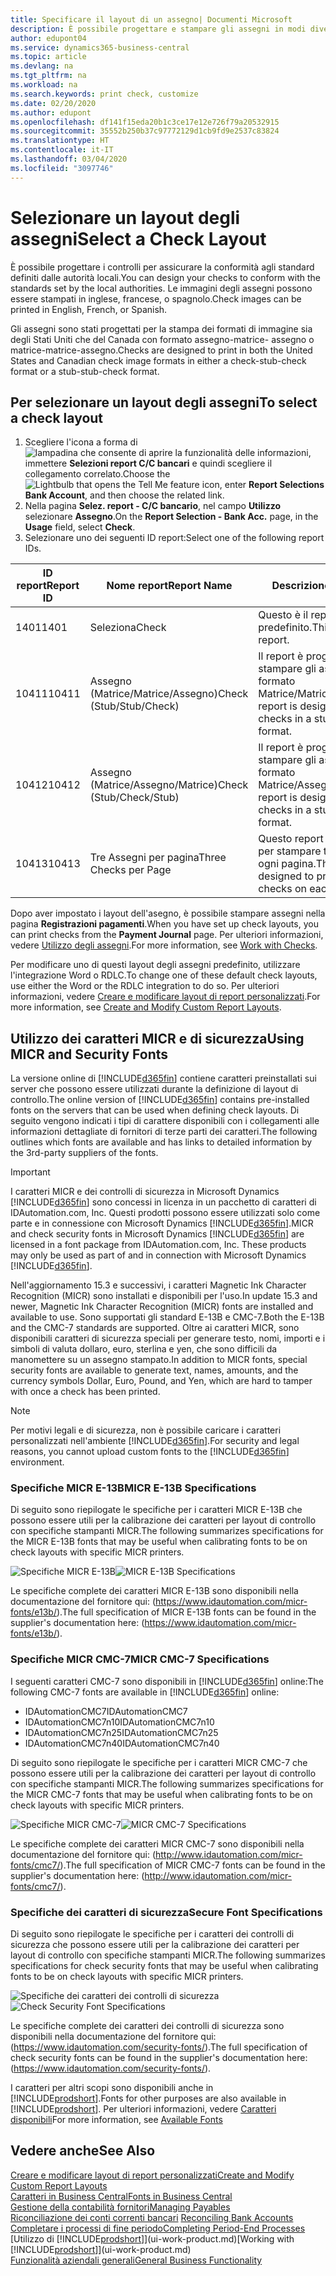 ```yaml
---
title: Specificare il layout di un assegno| Documenti Microsoft
description: È possibile progettare e stampare gli assegni in modi diversi per conformità agli standard.
author: edupont04
ms.service: dynamics365-business-central
ms.topic: article
ms.devlang: na
ms.tgt_pltfrm: na
ms.workload: na
ms.search.keywords: print check, customize
ms.date: 02/20/2020
ms.author: edupont
ms.openlocfilehash: df141f15eda20b1c3ce17e12e726f79a20532915
ms.sourcegitcommit: 35552b250b37c97772129d1cb9fd9e2537c83824
ms.translationtype: HT
ms.contentlocale: it-IT
ms.lasthandoff: 03/04/2020
ms.locfileid: "3097746"
---
```

# <a name="select-a-check-layout"></a><span data-ttu-id="79d46-103">Selezionare un layout degli assegni</span><span class="sxs-lookup"><span data-stu-id="79d46-103">Select a Check Layout</span></span>
<span data-ttu-id="79d46-104">È possibile progettare i controlli per assicurare la conformità agli standard definiti dalle autorità locali.</span><span class="sxs-lookup"><span data-stu-id="79d46-104">You can design your checks to conform with the standards set by the local authorities.</span></span> <span data-ttu-id="79d46-105">Le immagini degli assegni possono essere stampati in inglese, francese, o spagnolo.</span><span class="sxs-lookup"><span data-stu-id="79d46-105">Check images can be printed in English, French, or Spanish.</span></span>

<span data-ttu-id="79d46-106">Gli assegni sono stati progettati per la stampa dei formati di immagine sia degli Stati Uniti che del Canada con formato assegno-matrice- assegno o matrice-matrice-assegno.</span><span class="sxs-lookup"><span data-stu-id="79d46-106">Checks are designed to print in both the United States and Canadian check image formats in either a check-stub-check format or a stub-stub-check format.</span></span>

## <a name="to-select-a-check-layout"></a><span data-ttu-id="79d46-107">Per selezionare un layout degli assegni</span><span class="sxs-lookup"><span data-stu-id="79d46-107">To select a check layout</span></span>
1. <span data-ttu-id="79d46-108">Scegliere l'icona a forma di ![lampadina che consente di aprire la funzionalità delle informazioni](media/ui-search/search_small.png "Informazioni sull'operazione che si desidera eseguire"), immettere **Selezioni report C/C bancari** e quindi scegliere il collegamento correlato.</span><span class="sxs-lookup"><span data-stu-id="79d46-108">Choose the ![Lightbulb that opens the Tell Me feature](media/ui-search/search_small.png "Tell me what you want to do") icon, enter **Report Selections Bank Account**, and then choose the related link.</span></span>
2. <span data-ttu-id="79d46-109">Nella pagina **Selez. report - C/C bancario**, nel campo **Utilizzo** selezionare **Assegno**.</span><span class="sxs-lookup"><span data-stu-id="79d46-109">On the **Report Selection - Bank Acc.** page, in the **Usage** field, select **Check**.</span></span>
3. <span data-ttu-id="79d46-110">Selezionare uno dei seguenti ID report:</span><span class="sxs-lookup"><span data-stu-id="79d46-110">Select one of the following report IDs.</span></span>

| <span data-ttu-id="79d46-111">ID report</span><span class="sxs-lookup"><span data-stu-id="79d46-111">Report ID</span></span> | <span data-ttu-id="79d46-112">Nome report</span><span class="sxs-lookup"><span data-stu-id="79d46-112">Report Name</span></span> | <span data-ttu-id="79d46-113">Descrizione</span><span class="sxs-lookup"><span data-stu-id="79d46-113">Description</span></span> |
| --- | --- | --- |
| <span data-ttu-id="79d46-114">1401</span><span class="sxs-lookup"><span data-stu-id="79d46-114">1401</span></span> |<span data-ttu-id="79d46-115">Seleziona</span><span class="sxs-lookup"><span data-stu-id="79d46-115">Check</span></span> |<span data-ttu-id="79d46-116">Questo è il report predefinito.</span><span class="sxs-lookup"><span data-stu-id="79d46-116">This is the default report.</span></span> |
| <span data-ttu-id="79d46-117">10411</span><span class="sxs-lookup"><span data-stu-id="79d46-117">10411</span></span> |<span data-ttu-id="79d46-118">Assegno (Matrice/Matrice/Assegno)</span><span class="sxs-lookup"><span data-stu-id="79d46-118">Check (Stub/Stub/Check)</span></span> |<span data-ttu-id="79d46-119">Il report è progettato per stampare gli assegni in formato Matrice/Matrice/Assegno.</span><span class="sxs-lookup"><span data-stu-id="79d46-119">This report is designed to print checks in a stub/stub/check format.</span></span> |
| <span data-ttu-id="79d46-120">10412</span><span class="sxs-lookup"><span data-stu-id="79d46-120">10412</span></span> |<span data-ttu-id="79d46-121">Assegno (Matrice/Assegno/Matrice)</span><span class="sxs-lookup"><span data-stu-id="79d46-121">Check (Stub/Check/Stub)</span></span> |<span data-ttu-id="79d46-122">Il report è progettato per stampare gli assegni in formato Matrice/Assegno/Matrice.</span><span class="sxs-lookup"><span data-stu-id="79d46-122">This report is designed to print checks in a stub/check/stub format.</span></span> |
| <span data-ttu-id="79d46-123">10413</span><span class="sxs-lookup"><span data-stu-id="79d46-123">10413</span></span> |<span data-ttu-id="79d46-124">Tre Assegni per pagina</span><span class="sxs-lookup"><span data-stu-id="79d46-124">Three Checks per Page</span></span> |<span data-ttu-id="79d46-125">Questo report è progettato per stampare tre assegni su ogni pagina.</span><span class="sxs-lookup"><span data-stu-id="79d46-125">This report is designed to print three checks on each page.</span></span> |

<span data-ttu-id="79d46-126">Dopo aver impostato i layout dell'asegno, è possibile stampare assegni nella pagina **Registrazioni pagamenti**.</span><span class="sxs-lookup"><span data-stu-id="79d46-126">When you have set up check layouts, you can print checks from the **Payment Journal** page.</span></span> <span data-ttu-id="79d46-127">Per ulteriori informazioni, vedere [Utilizzo degli assegni](payables-how-work-checks.md).</span><span class="sxs-lookup"><span data-stu-id="79d46-127">For more information, see [Work with Checks](payables-how-work-checks.md).</span></span>

<span data-ttu-id="79d46-128">Per modificare uno di questi layout degli assegni predefinito, utilizzare l'integrazione Word o RDLC.</span><span class="sxs-lookup"><span data-stu-id="79d46-128">To change one of these default check layouts, use either the Word or the RDLC integration to do so.</span></span> <span data-ttu-id="79d46-129">Per ulteriori informazioni, vedere [Creare e modificare layout di report personalizzati](ui-how-create-custom-report-layout.md).</span><span class="sxs-lookup"><span data-stu-id="79d46-129">For more information, see [Create and Modify Custom Report Layouts](ui-how-create-custom-report-layout.md).</span></span>

## <a name="using-micr-and-security-fonts"></a><span data-ttu-id="79d46-130">Utilizzo dei caratteri MICR e di sicurezza</span><span class="sxs-lookup"><span data-stu-id="79d46-130">Using MICR and Security Fonts</span></span>
<span data-ttu-id="79d46-131">La versione online di [!INCLUDE[d365fin](includes/d365fin_md.md)] contiene caratteri preinstallati sui server che possono essere utilizzati durante la definizione di layout di controllo.</span><span class="sxs-lookup"><span data-stu-id="79d46-131">The online version of [!INCLUDE[d365fin](includes/d365fin_md.md)] contains pre-installed fonts on the servers that can be used when defining check layouts.</span></span> <span data-ttu-id="79d46-132">Di seguito vengono indicati i tipi di carattere disponibili con i collegamenti alle informazioni dettagliate di fornitori di terze parti dei caratteri.</span><span class="sxs-lookup"><span data-stu-id="79d46-132">The following outlines which fonts are available and has links to detailed information by the 3rd-party suppliers of the fonts.</span></span>

> [!Important]
> <span data-ttu-id="79d46-133">I caratteri MICR e dei controlli di sicurezza in Microsoft Dynamics [!INCLUDE[d365fin](includes/d365fin_md.md)] sono concessi in licenza in un pacchetto di caratteri di IDAutomation.com, Inc. Questi prodotti possono essere utilizzati solo come parte e in connessione con Microsoft Dynamics [!INCLUDE[d365fin](includes/d365fin_md.md)].</span><span class="sxs-lookup"><span data-stu-id="79d46-133">MICR and check security fonts in Microsoft Dynamics [!INCLUDE[d365fin](includes/d365fin_md.md)] are licensed in a font package from IDAutomation.com, Inc. These products may only be used as part of and in connection with Microsoft Dynamics [!INCLUDE[d365fin](includes/d365fin_md.md)].</span></span>

<span data-ttu-id="79d46-134">Nell'aggiornamento 15.3 e successivi, i caratteri Magnetic Ink Character Recognition (MICR) sono installati e disponibili per l'uso.</span><span class="sxs-lookup"><span data-stu-id="79d46-134">In update 15.3 and newer, Magnetic Ink Character Recognition (MICR) fonts are installed and available to use.</span></span> <span data-ttu-id="79d46-135">Sono supportati gli standard E-13B e CMC-7.</span><span class="sxs-lookup"><span data-stu-id="79d46-135">Both the E-13B and the CMC-7 standards are supported.</span></span> <span data-ttu-id="79d46-136">Oltre ai caratteri MICR, sono disponibili caratteri di sicurezza speciali per generare testo, nomi, importi e i simboli di valuta dollaro, euro, sterlina e yen, che sono difficili da manomettere su un assegno stampato.</span><span class="sxs-lookup"><span data-stu-id="79d46-136">In addition to MICR fonts, special security fonts are available to generate text, names, amounts, and the currency symbols Dollar, Euro, Pound, and Yen, which are hard to tamper with once a check has been printed.</span></span>

> [!NOTE]
> <span data-ttu-id="79d46-137">Per motivi legali e di sicurezza, non è possibile caricare i caratteri personalizzati nell'ambiente [!INCLUDE[d365fin](includes/d365fin_md.md)].</span><span class="sxs-lookup"><span data-stu-id="79d46-137">For security and legal reasons, you cannot upload custom fonts to the [!INCLUDE[d365fin](includes/d365fin_md.md)] environment.</span></span>

### <a name="micr-e-13b-specifications"></a><span data-ttu-id="79d46-138">Specifiche MICR E-13B</span><span class="sxs-lookup"><span data-stu-id="79d46-138">MICR E-13B Specifications</span></span>
<span data-ttu-id="79d46-139">Di seguito sono riepilogate le specifiche per i caratteri MICR E-13B che possono essere utili per la calibrazione dei caratteri per layout di controllo con specifiche stampanti MICR.</span><span class="sxs-lookup"><span data-stu-id="79d46-139">The following summarizes specifications for the MICR E-13B fonts that may be useful when calibrating fonts to be on check layouts with specific MICR printers.</span></span>

<span data-ttu-id="79d46-140">![Specifiche MICR E-13B](media/font_MICR_E-13B_Specifications.png "Specifiche MICR E-13B")</span><span class="sxs-lookup"><span data-stu-id="79d46-140">![MICR E-13B Specifications](media/font_MICR_E-13B_Specifications.png "MICR E-13B Specifications")</span></span>

<span data-ttu-id="79d46-141">Le specifiche complete dei caratteri MICR E-13B sono disponibili nella documentazione del fornitore qui: (https://www.idautomation.com/micr-fonts/e13b/).</span><span class="sxs-lookup"><span data-stu-id="79d46-141">The full specification of MICR E-13B fonts can be found in the supplier's documentation here: (https://www.idautomation.com/micr-fonts/e13b/).</span></span>

### <a name="micr-cmc-7-specifications"></a><span data-ttu-id="79d46-142">Specifiche MICR CMC-7</span><span class="sxs-lookup"><span data-stu-id="79d46-142">MICR CMC-7 Specifications</span></span>
<span data-ttu-id="79d46-143">I seguenti caratteri CMC-7 sono disponibili in [!INCLUDE[d365fin](includes/d365fin_md.md)] online:</span><span class="sxs-lookup"><span data-stu-id="79d46-143">The following CMC-7 fonts are available in [!INCLUDE[d365fin](includes/d365fin_md.md)] online:</span></span>

- <span data-ttu-id="79d46-144">IDAutomationCMC7</span><span class="sxs-lookup"><span data-stu-id="79d46-144">IDAutomationCMC7</span></span>
- <span data-ttu-id="79d46-145">IDAutomationCMC7n10</span><span class="sxs-lookup"><span data-stu-id="79d46-145">IDAutomationCMC7n10</span></span>
- <span data-ttu-id="79d46-146">IDAutomationCMC7n25</span><span class="sxs-lookup"><span data-stu-id="79d46-146">IDAutomationCMC7n25</span></span>
-   <span data-ttu-id="79d46-147">IDAutomationCMC7n40</span><span class="sxs-lookup"><span data-stu-id="79d46-147">IDAutomationCMC7n40</span></span>

<span data-ttu-id="79d46-148">Di seguito sono riepilogate le specifiche per i caratteri MICR CMC-7 che possono essere utili per la calibrazione dei caratteri per layout di controllo con specifiche stampanti MICR.</span><span class="sxs-lookup"><span data-stu-id="79d46-148">The following summarizes specifications for the MICR CMC-7 fonts that may be useful when calibrating fonts to be on check layouts with specific MICR printers.</span></span>

<span data-ttu-id="79d46-149">![Specifiche MICR CMC-7](media/font_MICR_CMC-7_Specifications.png "Specifiche MICR CMC-7")</span><span class="sxs-lookup"><span data-stu-id="79d46-149">![MICR CMC-7 Specifications](media/font_MICR_CMC-7_Specifications.png "MICR CMC-7 Specifications")</span></span>

<span data-ttu-id="79d46-150">Le specifiche complete dei caratteri MICR CMC-7 sono disponibili nella documentazione del fornitore qui: (http://www.idautomation.com/micr-fonts/cmc7/).</span><span class="sxs-lookup"><span data-stu-id="79d46-150">The full specification of MICR CMC-7 fonts can be found in the supplier's documentation here: (http://www.idautomation.com/micr-fonts/cmc7/).</span></span>

### <a name="secure-font-specifications"></a><span data-ttu-id="79d46-151">Specifiche dei caratteri di sicurezza</span><span class="sxs-lookup"><span data-stu-id="79d46-151">Secure Font Specifications</span></span>
<span data-ttu-id="79d46-152">Di seguito sono riepilogate le specifiche per i caratteri dei controlli di sicurezza che possono essere utili per la calibrazione dei caratteri per layout di controllo con specifiche stampanti MICR.</span><span class="sxs-lookup"><span data-stu-id="79d46-152">The following summarizes specifications for check security fonts that may be useful when calibrating fonts to be on check layouts with specific MICR printers.</span></span>

<span data-ttu-id="79d46-153">![Specifiche dei caratteri dei controlli di sicurezza](media/font_check-security-font_Specifications.png "Specifiche dei caratteri dei controlli di sicurezza")</span><span class="sxs-lookup"><span data-stu-id="79d46-153">![Check Security Font Specifications](media/font_check-security-font_Specifications.png "Check Security Font Specifications")</span></span>

<span data-ttu-id="79d46-154">Le specifiche complete dei caratteri dei controlli di sicurezza sono disponibili nella documentazione del fornitore qui: (https://www.idautomation.com/security-fonts/).</span><span class="sxs-lookup"><span data-stu-id="79d46-154">The full specification of check security fonts can be found in the supplier's documentation here: (https://www.idautomation.com/security-fonts/).</span></span>

<span data-ttu-id="79d46-155">I caratteri per altri scopi sono disponibili anche in [!INCLUDE[prodshort](includes/prodshort.md)].</span><span class="sxs-lookup"><span data-stu-id="79d46-155">Fonts for other purposes are also available in [!INCLUDE[prodshort](includes/prodshort.md)].</span></span> <span data-ttu-id="79d46-156">Per ulteriori informazioni, vedere [Caratteri disponibili](ui-fonts.md)</span><span class="sxs-lookup"><span data-stu-id="79d46-156">For more information, see [Available Fonts](ui-fonts.md)</span></span>

## <a name="see-also"></a><span data-ttu-id="79d46-157">Vedere anche</span><span class="sxs-lookup"><span data-stu-id="79d46-157">See Also</span></span>
[<span data-ttu-id="79d46-158">Creare e modificare layout di report personalizzati</span><span class="sxs-lookup"><span data-stu-id="79d46-158">Create and Modify Custom Report Layouts</span></span>](ui-how-create-custom-report-layout.md)  
[<span data-ttu-id="79d46-159">Caratteri in Business Central</span><span class="sxs-lookup"><span data-stu-id="79d46-159">Fonts in Business Central</span></span>](ui-fonts.md)  
[<span data-ttu-id="79d46-160">Gestione della contabilità fornitori</span><span class="sxs-lookup"><span data-stu-id="79d46-160">Managing Payables</span></span>](payables-manage-payables.md)  
<span data-ttu-id="79d46-161">[Riconciliazione dei conti correnti bancari](bank-manage-bank-accounts.md) </span><span class="sxs-lookup"><span data-stu-id="79d46-161">[Reconciling Bank Accounts](bank-manage-bank-accounts.md) </span></span>  
[<span data-ttu-id="79d46-162">Completare i processi di fine periodo</span><span class="sxs-lookup"><span data-stu-id="79d46-162">Completing Period-End Processes</span></span>](year-how-complete-period-end-processes.md)  
<span data-ttu-id="79d46-163">[Utilizzo di [!INCLUDE[prodshort](includes/prodshort.md)]](ui-work-product.md)</span><span class="sxs-lookup"><span data-stu-id="79d46-163">[Working with [!INCLUDE[prodshort](includes/prodshort.md)]](ui-work-product.md)</span></span>  
[<span data-ttu-id="79d46-164">Funzionalità aziendali generali</span><span class="sxs-lookup"><span data-stu-id="79d46-164">General Business Functionality</span></span>](ui-across-business-areas.md)
